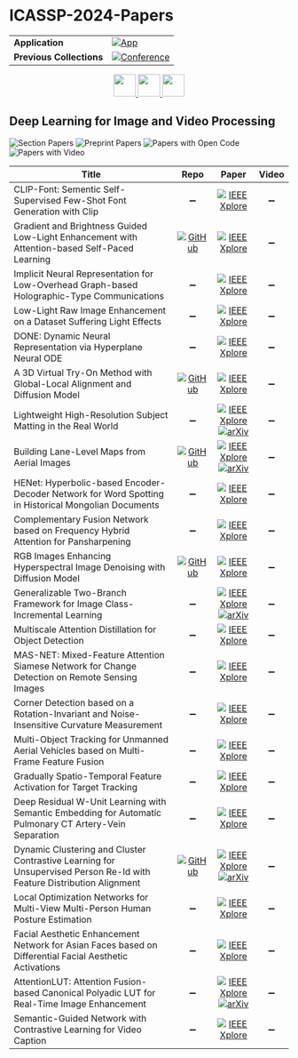 # ICASSP-2024-Papers

<table>
    <tr>
        <td><strong>Application</strong></td>
        <td>
            <a href="https://huggingface.co/spaces/DmitryRyumin/NewEraAI-Papers" style="float:left;">
                <img src="https://img.shields.io/badge/🤗-NewEraAI--Papers-FFD21F.svg" alt="App" />
            </a>
        </td>
    </tr>
    <tr>
        <td><strong>Previous Collections</strong></td>
        <td>
            <a href="https://github.com/DmitryRyumin/ICASSP-2023-24-Papers/blob/main/README_2023.md">
                <img src="http://img.shields.io/badge/ICASSP-2023-0073AE.svg" alt="Conference">
            </a>
        </td>
    </tr>
</table>

<div align="center">
    <a href="https://github.com/DmitryRyumin/ICASSP-2023-24-Papers/blob/main/sections/2024/main/SLP-L14.md">
        <img src="https://cdn.jsdelivr.net/gh/DmitryRyumin/NewEraAI-Papers@main/images/left.svg" width="40" alt="" />
    </a>
    <a href="https://github.com/DmitryRyumin/ICASSP-2023-24-Papers/">
        <img src="https://cdn.jsdelivr.net/gh/DmitryRyumin/NewEraAI-Papers@main/images/home.svg" width="40" alt="" />
    </a>
    <a href="https://github.com/DmitryRyumin/ICASSP-2023-24-Papers/blob/main/sections/2024/main/IVMSP-P4.md">
        <img src="https://cdn.jsdelivr.net/gh/DmitryRyumin/NewEraAI-Papers@main/images/right.svg" width="40" alt="" />
    </a>
</div>

## Deep Learning for Image and Video Processing

![Section Papers](https://img.shields.io/badge/Section%20Papers-23-42BA16) ![Preprint Papers](https://img.shields.io/badge/Preprint%20Papers-5-b31b1b) ![Papers with Open Code](https://img.shields.io/badge/Papers%20with%20Open%20Code-4-1D7FBF) ![Papers with Video](https://img.shields.io/badge/Papers%20with%20Video-0-FF0000)

| **Title** | **Repo** | **Paper** | **Video** |
|-----------|:--------:|:---------:|:---------:|
| CLIP-Font: Sementic Self-Supervised Few-Shot Font Generation with Clip | :heavy_minus_sign: | [![IEEE Xplore](https://img.shields.io/badge/IEEE-10447490-E4A42C.svg)](https://ieeexplore.ieee.org/document/10447490) | :heavy_minus_sign: |
| Gradient and Brightness Guided Low-Light Enhancement with Attention-based Self-Paced Learning | [![GitHub](https://img.shields.io/github/stars/MSL502/GBASPL?style=flat)](https://github.com/MSL502/GBASPL) | [![IEEE Xplore](https://img.shields.io/badge/IEEE-10448307-E4A42C.svg)](https://ieeexplore.ieee.org/document/10448307) | :heavy_minus_sign: |
| Implicit Neural Representation for Low-Overhead Graph-based Holographic-Type Communications | :heavy_minus_sign: | [![IEEE Xplore](https://img.shields.io/badge/IEEE-10445857-E4A42C.svg)](https://ieeexplore.ieee.org/document/10445857) | :heavy_minus_sign: |
| Low-Light Raw Image Enhancement on a Dataset Suffering Light Effects | :heavy_minus_sign: | [![IEEE Xplore](https://img.shields.io/badge/IEEE-10447333-E4A42C.svg)](https://ieeexplore.ieee.org/document/10447333) | :heavy_minus_sign: |
| DONE: Dynamic Neural Representation via Hyperplane Neural ODE | :heavy_minus_sign: | [![IEEE Xplore](https://img.shields.io/badge/IEEE-10446247-E4A42C.svg)](https://ieeexplore.ieee.org/document/10446247) | :heavy_minus_sign: |
| A 3D Virtual Try-On Method with Global-Local Alignment and Diffusion Model | [![GitHub](https://img.shields.io/github/stars/Breaveh/VTON-GD?style=flat)](https://github.com/Breaveh/VTON-GD) | [![IEEE Xplore](https://img.shields.io/badge/IEEE-10447311-E4A42C.svg)](https://ieeexplore.ieee.org/document/10447311) | :heavy_minus_sign: |
| Lightweight High-Resolution Subject Matting in the Real World | :heavy_minus_sign: | [![IEEE Xplore](https://img.shields.io/badge/IEEE-10446680-E4A42C.svg)](https://ieeexplore.ieee.org/document/10446680) <br /> [![arXiv](https://img.shields.io/badge/arXiv-2312.07100-b31b1b.svg)](https://arxiv.org/abs/2312.07100) | :heavy_minus_sign: |
| Building Lane-Level Maps from Aerial Images | [![GitHub](https://img.shields.io/github/stars/Jiawei-Yao0812/AerialLaneNet?style=flat)](https://github.com/Jiawei-Yao0812/AerialLaneNet) | [![IEEE Xplore](https://img.shields.io/badge/IEEE-10447410-E4A42C.svg)](https://ieeexplore.ieee.org/document/10447410) <br /> [![arXiv](https://img.shields.io/badge/arXiv-2312.13449-b31b1b.svg)](https://arxiv.org/abs/2312.13449) | :heavy_minus_sign: |
| HENet: Hyperbolic-based Encoder-Decoder Network for Word Spotting in Historical Mongolian Documents | :heavy_minus_sign: | [![IEEE Xplore](https://img.shields.io/badge/IEEE-10446514-E4A42C.svg)](https://ieeexplore.ieee.org/document/10446514) | :heavy_minus_sign: |
| Complementary Fusion Network based on Frequency Hybrid Attention for Pansharpening | :heavy_minus_sign: | [![IEEE Xplore](https://img.shields.io/badge/IEEE-10446416-E4A42C.svg)](https://ieeexplore.ieee.org/document/10446416) | :heavy_minus_sign: |
| RGB Images Enhancing Hyperspectral Image Denoising with Diffusion Model | [![GitHub](https://img.shields.io/github/stars/Dmsw/RGB-IMAGES-ENHANCING-HYPERSPECTRAL-IMAGE-DENOISING-WITH-DIFFUSION-MODEL?style=flat)](https://github.com/Dmsw/RGB-IMAGES-ENHANCING-HYPERSPECTRAL-IMAGE-DENOISING-WITH-DIFFUSION-MODEL) | [![IEEE Xplore](https://img.shields.io/badge/IEEE-10448364-E4A42C.svg)](https://ieeexplore.ieee.org/document/10448364) | :heavy_minus_sign: |
| Generalizable Two-Branch Framework for Image Class-Incremental Learning | :heavy_minus_sign: | [![IEEE Xplore](https://img.shields.io/badge/IEEE-10447078-E4A42C.svg)](https://ieeexplore.ieee.org/document/10447078) <br /> [![arXiv](https://img.shields.io/badge/arXiv-2402.18086-b31b1b.svg)](https://arxiv.org/abs/2402.18086) | :heavy_minus_sign: |
| Multiscale Attention Distillation for Object Detection | :heavy_minus_sign: | [![IEEE Xplore](https://img.shields.io/badge/IEEE-10447943-E4A42C.svg)](https://ieeexplore.ieee.org/document/10447943) | :heavy_minus_sign: |
| MAS-NET: Mixed-Feature Attention Siamese Network for Change Detection on Remote Sensing Images | :heavy_minus_sign: | [![IEEE Xplore](https://img.shields.io/badge/IEEE-10446328-E4A42C.svg)](https://ieeexplore.ieee.org/document/10446328) | :heavy_minus_sign: |
| Corner Detection based on a Rotation-Invariant and Noise-Insensitive Curvature Measurement | :heavy_minus_sign: | [![IEEE Xplore](https://img.shields.io/badge/IEEE-10445964-E4A42C.svg)](https://ieeexplore.ieee.org/document/10445964) | :heavy_minus_sign: |
| Multi-Object Tracking for Unmanned Aerial Vehicles based on Multi-Frame Feature Fusion | :heavy_minus_sign: | [![IEEE Xplore](https://img.shields.io/badge/IEEE-10447050-E4A42C.svg)](https://ieeexplore.ieee.org/document/10447050) | :heavy_minus_sign: |
| Gradually Spatio-Temporal Feature Activation for Target Tracking | :heavy_minus_sign: | [![IEEE Xplore](https://img.shields.io/badge/IEEE-10447555-E4A42C.svg)](https://ieeexplore.ieee.org/document/10447555) | :heavy_minus_sign: |
| Deep Residual W-Unit Learning with Semantic Embedding for Automatic Pulmonary CT Artery-Vein Separation | :heavy_minus_sign: | [![IEEE Xplore](https://img.shields.io/badge/IEEE-10448498-E4A42C.svg)](https://ieeexplore.ieee.org/document/10448498) | :heavy_minus_sign: |
| Dynamic Clustering and Cluster Contrastive Learning for Unsupervised Person Re-Id with Feature Distribution Alignment | [![GitHub](https://img.shields.io/github/stars/theziqi/DCCC?style=flat)](https://github.com/theziqi/DCCC) | [![IEEE Xplore](https://img.shields.io/badge/IEEE-10447711-E4A42C.svg)](https://ieeexplore.ieee.org/document/10447711) <br /> [![arXiv](https://img.shields.io/badge/arXiv-2303.06810-b31b1b.svg)](https://arxiv.org/abs/2303.06810) | :heavy_minus_sign: |
| Local Optimization Networks for Multi-View Multi-Person Human Posture Estimation | :heavy_minus_sign: | [![IEEE Xplore](https://img.shields.io/badge/IEEE-10445922-E4A42C.svg)](https://ieeexplore.ieee.org/document/10445922) | :heavy_minus_sign: |
| Facial Aesthetic Enhancement Network for Asian Faces based on Differential Facial Aesthetic Activations | :heavy_minus_sign: | [![IEEE Xplore](https://img.shields.io/badge/IEEE-10447427-E4A42C.svg)](https://ieeexplore.ieee.org/document/10447427) | :heavy_minus_sign: |
| AttentionLUT: Attention Fusion-based Canonical Polyadic LUT for Real-Time Image Enhancement | :heavy_minus_sign: | [![IEEE Xplore](https://img.shields.io/badge/IEEE-10445905-E4A42C.svg)](https://ieeexplore.ieee.org/document/10445905) <br /> [![arXiv](https://img.shields.io/badge/arXiv-2401.01569-b31b1b.svg)](https://arxiv.org/abs/2401.01569) | :heavy_minus_sign: |
| Semantic-Guided Network with Contrastive Learning for Video Caption | :heavy_minus_sign: | [![IEEE Xplore](https://img.shields.io/badge/IEEE-10447433-E4A42C.svg)](https://ieeexplore.ieee.org/document/10447433) | :heavy_minus_sign: |
